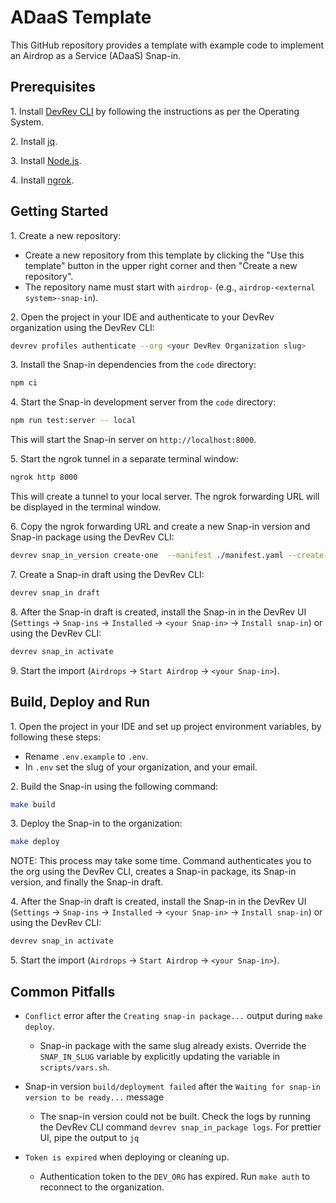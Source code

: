# ADaaS Template

This GitHub repository provides a template with example code to implement an Airdrop as a Service (ADaaS) Snap-in.

## Prerequisites

1\. Install [DevRev CLI](https://developer.devrev.ai/snapin-development/references/cli-install) by following the instructions as per the Operating System.

2\. Install [jq](https://jqlang.github.io/jq/download/).

3\. Install [Node.js](https://nodejs.org/en/download/).

4\. Install [ngrok](https://ngrok.com/download).

## Getting Started

1\. Create a new repository:

- Create a new repository from this template by clicking the "Use this template" button in the upper right corner and then "Create a new repository".
- The repository name must start with `airdrop-` (e.g., `airdrop-<external system>-snap-in`).

2\. Open the project in your IDE and authenticate to your DevRev organization using the DevRev CLI:

```bash
devrev profiles authenticate --org <your DevRev Organization slug>
```

3\. Install the Snap-in dependencies from the `code` directory:

```bash
npm ci
```

4\. Start the Snap-in development server from the `code` directory:

```bash
npm run test:server -- local
```

This will start the Snap-in server on `http://localhost:8000`.

5\. Start the ngrok tunnel in a separate terminal window:

```bash
ngrok http 8000
```

This will create a tunnel to your local server. The ngrok forwarding URL will be displayed in the terminal window.

6\. Copy the ngrok forwarding URL and create a new Snap-in version and Snap-in package using the DevRev CLI:

```bash
devrev snap_in_version create-one  --manifest ./manifest.yaml --create-package --testing-url <ngrok forwarding URL>
```

7\. Create a Snap-in draft using the DevRev CLI:

```bash
devrev snap_in draft
```

8\. After the Snap-in draft is created, install the Snap-in in the DevRev UI (`Settings` -> `Snap-ins` -> `Installed` -> `<your Snap-in>` -> `Install snap-in`) or using the DevRev CLI:

```bash
devrev snap_in activate
```

9\. Start the import (`Airdrops` -> `Start Airdrop` -> `<your Snap-in>`).

## Build, Deploy and Run

1\. Open the project in your IDE and set up project environment variables, by following these steps:

- Rename `.env.example` to `.env`.
- In `.env` set the slug of your organization, and your email.

2\. Build the Snap-in using the following command:

```bash
make build
```

3\. Deploy the Snap-in to the organization:

```bash
make deploy
```

NOTE: This process may take some time. Command authenticates you to the org using the DevRev CLI, creates a Snap-in package, its Snap-in version, and finally the Snap-in draft.

4\. After the Snap-in draft is created, install the Snap-in in the DevRev UI (`Settings` -> `Snap-ins` -> `Installed` -> `<your Snap-in>` -> `Install snap-in`) or using the DevRev CLI:

```bash
devrev snap_in activate
```

5\. Start the import (`Airdrops` -> `Start Airdrop` -> `<your Snap-in>`).

## Common Pitfalls

- `Conflict` error after the `Creating snap-in package...` output during `make deploy`.

  - Snap-in package with the same slug already exists. Override the `SNAP_IN_SLUG` variable by explicitly updating the variable in `scripts/vars.sh`.

- Snap-in version `build/deployment failed` after the `Waiting for snap-in version to be ready...` message

  - The snap-in version could not be built. Check the logs by running the DevRev CLI command `devrev snap_in_package logs`. For prettier UI, pipe the output to `jq`

- `Token is expired` when deploying or cleaning up.

  - Authentication token to the `DEV_ORG` has expired. Run `make auth` to reconnect to the organization.
